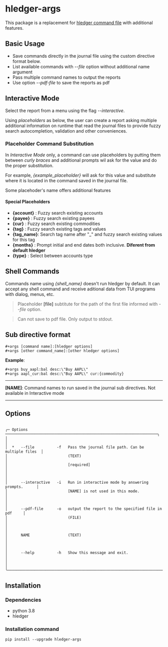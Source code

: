# hledger-args

This package is a replacement for [hledger command file](https://hledger.org/1.29/hledger.html#command-arguments) with additional features.

## Basic Usage

- Save commands directly in the journal file using the custom directive format below.
- List available commands with *--file* option without additional name argument
- Pass multiple command names to output the reports
- Use option *--pdf-file* to save the reports as pdf

## Interactive Mode

Select the report from a menu using the flag *--interactive*.

Using *placeholders* as below, the user can create a report asking multiple additional information on runtime that read the journal files to provide fuzzy search autocompletion, validation and other conveniences.

### Placeholder Command Substitution

 In *Interactive Mode* only, a command can use placeholders by putting them between *curly braces* and additional prompts wil ask for the value and do the proper substitution.

For example, *{example_placeholder}* will ask for this value and substitute where it is located in the command saved in the journal file.

Some placehoder's name offers additional features

#### Special Placeholders

- **{account}** : Fuzzy search existing accounts
- **{payee}**   : Fuzzy search existing payees
- **{cur}**     : Fuzzy search existing commodities
- **{tag}**     : Fuzzy search existing tags and values
- **{tag_name}**: Search tag name after "_" and fuzzy search existing values for this tag
- **{months}**  : Prompt initial and end dates both inclusive. **Diferent from default hledger**
- **{type}**    : Select between accounts type

## Shell Commands

Commands name using *{shell_name}* doesn't run hledger by default. It can accept any shell command and receive aditional data from TUI programs with dialog, menus, etc.

> Placeholder **[file]** subtitute for the path of the first file informed with *--file* option.

> Can not save to pdf file. Only output to stdout.

## Sub directive format

 ```text
 #+args [command name]:[hledger options]
 #+args [other command_name]:[other hledger options]
 ```

 **Example**:

 ```text
 #+args buy_aapl:bal desc:\"Buy AAPL\"
 #+args aapl_cur:bal desc:\"Buy AAPL\" cur:{commodity}
```

 ---

 **[NAME]**: Command names to run saved in the journal sub directives. Not available in Interactive mode

 ---


## Options

```shell
                                                                               
╭─ Options ────────────────────────────────────────────────────────────────────╮
│                                                                              │
│  *   --file          -f   Pass the journal file path. Can be multiple files  │
│                           (TEXT)                                             │
│                           [required]                                         │
│                                                                              │
│      --interactive   -i   Run in interactive mode by answering prompts.      │
│                           [NAME] is not used in this mode.                   │
│                                                                              │
│      --pdf-file      -o   output the report to the specified file in pdf     │
│                           (FILE)                                             │
│                                                                              │
│      NAME                 (TEXT)                                             │
│                                                                              │
│      --help          -h   Show this message and exit.                        │
│                                                                              │
╰──────────────────────────────────────────────────────────────────────────────╯
```

## Installation

### Dependencies

- python 3.8
- hledger

### Installation command

`pip install --upgrade hledger-args`
